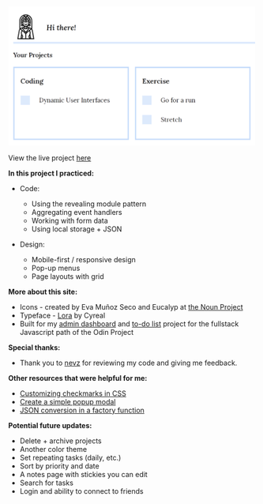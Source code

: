 

<a href="https://xewar.github.io/to-do-list/">
<img src="https://github.com/xewar/projectThumbnails/blob/56f419dd9d1148b3ac97cc690b6df82e6c90136e/todoList.png" width="500"></a>


View the live project [here](https://xewar.github.io/to-do-list/)

**In this project I practiced:**

- Code:

  - Using the revealing module pattern
  - Aggregating event handlers
  - Working with form data
  - Using local storage + JSON

- Design:
  - Mobile-first / responsive design
  - Pop-up menus
  - Page layouts with grid

**More about this site:**

- Icons - created by Eva Muñoz Seco and Eucalyp at [the Noun Project](https://thenounproject.com/)
- Typeface - [Lora](https://fonts.google.com/specimen/Lora) by Cyreal
- Built for my [admin dashboard](https://www.theodinproject.com/paths/full-stack-javascript/courses/intermediate-html-and-css/lessons/admin-dashboard) and [to-do list](https://www.theodinproject.com/paths/full-stack-javascript/courses/javascript/lessons/todo-list) project for the fullstack Javascript path of the Odin Project

**Special thanks:**

- Thank you to [nevz](https://github.com/nevz9) for reviewing my code and giving me feedback.

**Other resources that were helpful for me:**

- [Customizing checkmarks in CSS](https://www.w3schools.com/howto/howto_css_custom_checkbox.asp)
- [Create a simple popup modal](https://www.youtube.com/watch?v=gLWIYk0Sd38)
- [JSON conversion in a factory function](https://medium.com/programming-essentials/how-to-handle-the-json-conversion-in-a-factory-function-eea3c67d245d)

**Potential future updates:**

- Delete + archive projects
- Another color theme
- Set repeating tasks (daily, etc.)
- Sort by priority and date
- A notes page with stickies you can edit
- Search for tasks
- Login and ability to connect to friends
